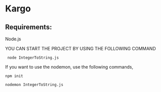 # Kargo

## Requirements:
Node.js


YOU CAN START THE PROJECT BY USING THE FOLLOWING COMMAND

``` node IntegerToString.js```

If you want to use the nodemon, use the following commands,

```
npm init

nodemon IntegerToString.js
```